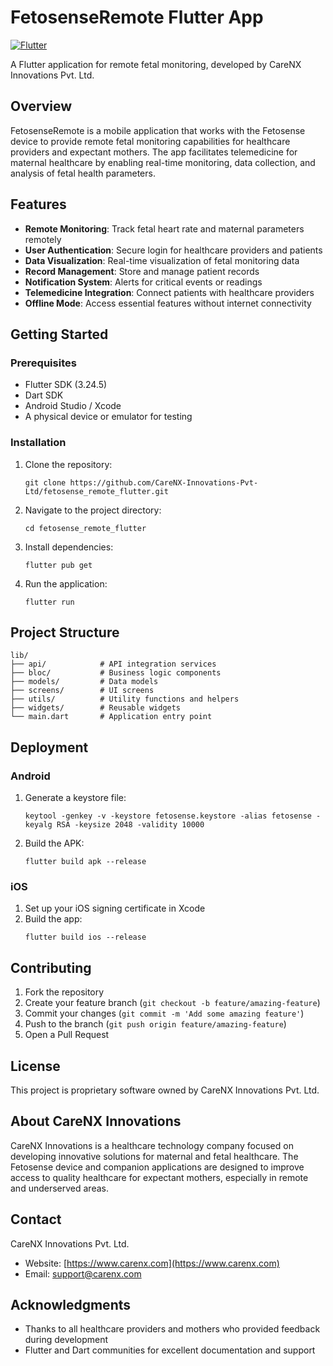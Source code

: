 # FetosenseRemote Flutter App

[![Flutter](https://img.shields.io/badge/Flutter-2.x-blue)](https://flutter.dev/)

A Flutter application for remote fetal monitoring, developed by CareNX Innovations Pvt. Ltd.

## Overview

FetosenseRemote is a mobile application that works with the Fetosense device to provide remote fetal monitoring capabilities for healthcare providers and expectant mothers. The app facilitates telemedicine for maternal healthcare by enabling real-time monitoring, data collection, and analysis of fetal health parameters.

## Features

- **Remote Monitoring**: Track fetal heart rate and maternal parameters remotely
- **User Authentication**: Secure login for healthcare providers and patients
- **Data Visualization**: Real-time visualization of fetal monitoring data
- **Record Management**: Store and manage patient records
- **Notification System**: Alerts for critical events or readings
- **Telemedicine Integration**: Connect patients with healthcare providers
- **Offline Mode**: Access essential features without internet connectivity

## Getting Started

### Prerequisites

- Flutter SDK (3.24.5)
- Dart SDK
- Android Studio / Xcode
- A physical device or emulator for testing

### Installation

1. Clone the repository:
   ```
   git clone https://github.com/CareNX-Innovations-Pvt-Ltd/fetosense_remote_flutter.git
   ```

2. Navigate to the project directory:
   ```
   cd fetosense_remote_flutter
   ```

3. Install dependencies:
   ```
   flutter pub get
   ```

4. Run the application:
   ```
   flutter run
   ```

## Project Structure

```
lib/
├── api/            # API integration services
├── bloc/           # Business logic components
├── models/         # Data models
├── screens/        # UI screens
├── utils/          # Utility functions and helpers
├── widgets/        # Reusable widgets
└── main.dart       # Application entry point
```

## Deployment

### Android

1. Generate a keystore file:
   ```
   keytool -genkey -v -keystore fetosense.keystore -alias fetosense -keyalg RSA -keysize 2048 -validity 10000
   ```

2. Build the APK:
   ```
   flutter build apk --release
   ```

### iOS

1. Set up your iOS signing certificate in Xcode
2. Build the app:
   ```
   flutter build ios --release
   ```

## Contributing

1. Fork the repository
2. Create your feature branch (`git checkout -b feature/amazing-feature`)
3. Commit your changes (`git commit -m 'Add some amazing feature'`)
4. Push to the branch (`git push origin feature/amazing-feature`)
5. Open a Pull Request

## License

This project is proprietary software owned by CareNX Innovations Pvt. Ltd.

## About CareNX Innovations

CareNX Innovations is a healthcare technology company focused on developing innovative solutions for maternal and fetal healthcare. The Fetosense device and companion applications are designed to improve access to quality healthcare for expectant mothers, especially in remote and underserved areas.

## Contact

CareNX Innovations Pvt. Ltd.
- Website: [https://www.carenx.com](https://www.carenx.com)
- Email: support@carenx.com

## Acknowledgments

- Thanks to all healthcare providers and mothers who provided feedback during development
- Flutter and Dart communities for excellent documentation and support
